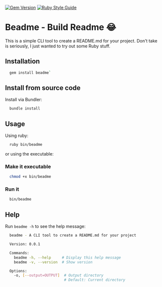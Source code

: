 [![Gem Version](https://badge.fury.io/rb/beadme.svg)](https://badge.fury.io/rb/beadme) [![Ruby Style Guide](https://img.shields.io/badge/code_style-rubocop-brightgreen.svg)](https://github.com/rubocop/rubocop)

# Beadme - Build Readme 😂 

This is a simple CLI tool to create a README.md for your project.
Don't take is seriously, I just wanted to try out some Ruby stuff.

## Installation
```sh
  gem install beadme`
```

## Install from source code 

Install via Bundler:


```sh
  bundle install
```

## Usage

Using ruby:

```sh
  ruby bin/beadme
```

or using the executable:

### Make it executable

```sh
  chmod +x bin/beadme
```

### Run it

```sh
  bin/beadme
```

## Help

Run `beadme -h` to see the help message:

```sh
  beadme - A CLI tool to create a README.md for your project

  Version: 0.0.1

  Commands:
    beadme -h, --help     # Display this help message
    beadme -v, --version  # Show version

  Options:
    -o, [--output=OUTPUT]  # Output directory
                           # Default: Current directory
```

